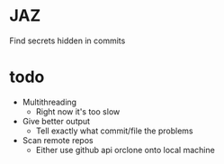 # JAZ
Find secrets hidden in commits

# todo
- Multithreading
    - Right now it's too slow
- Give better output
    - Tell exactly what commit/file the problems
- Scan remote repos
    - Either use github api orclone onto local machine